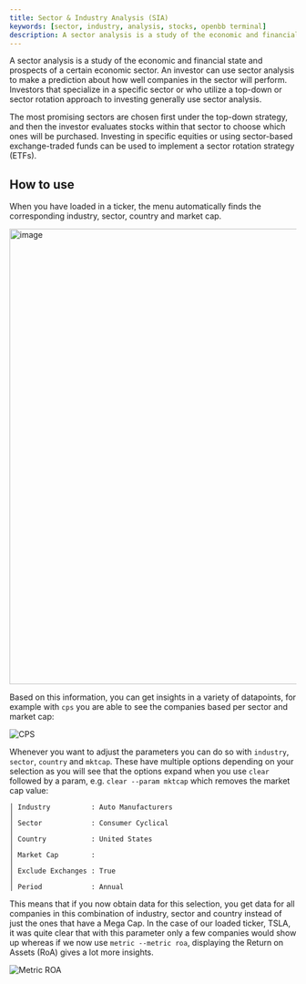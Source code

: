 ```yaml
---
title: Sector & Industry Analysis (SIA)
keywords: [sector, industry, analysis, stocks, openbb terminal]
description: A sector analysis is a study of the economic and financial state and prospects of a certain economic sector. An investor can use sector analysis to make a prediction about how well companies in the sector will perform. Investors that specialize in a specific sector or who utilize a top-down or sector rotation approach to investing generally use sector analysis.
---
```

A sector analysis is a study of the economic and financial state and prospects of a certain economic sector. An investor can use sector analysis to make a prediction about how well companies in the sector will perform. Investors that specialize in a specific sector or who utilize a top-down or sector rotation approach to investing generally use sector analysis.

The most promising sectors are chosen first under the top-down strategy, and then the investor evaluates stocks within that sector to choose which ones will be purchased. Investing in specific equities or using sector-based exchange-traded funds can be used to implement a sector rotation strategy (ETFs).

## How to use

When you have loaded in a ticker, the menu automatically finds the corresponding industry, sector, country and market cap.

<img width="800" alt="image" src="https://user-images.githubusercontent.com/46355364/218983925-ccdc19dd-a96c-46a8-b148-ff2aa17e0be0.png"></img>

Based on this information, you can get insights in a variety of datapoints, for example with `cps` you are able to see the companies based per sector and market cap:

![CPS](https://user-images.githubusercontent.com/46355364/218984262-a5b5e8e7-ddd3-4b07-80b2-40c9e760f102.png)

Whenever you want to adjust the parameters you can do so with `industry`, `sector`, `country` and `mktcap`. These have multiple options depending on your selection as you will see that the options expand when you use `clear` followed by a param, e.g. `clear --param mktcap` which removes the market cap value:

```
│ Industry          : Auto Manufacturers                                                                                                                                                  │
│ Sector            : Consumer Cyclical                                                                                                                                                   │
│ Country           : United States                                                                                                                                                       │
│ Market Cap        :                                                                                                                                                                     │
│ Exclude Exchanges : True                                                                                                                                                                │
│ Period            : Annual
```

This means that if you now obtain data for this selection, you get data for all companies in this combination of industry, sector and country instead of just the ones that have a Mega Cap. In the case of our loaded ticker, TSLA, it was quite clear that with this parameter only a few companies would show up whereas if we now use `metric --metric roa`, displaying the Return on Assets (RoA) gives a lot more insights.

![Metric ROA](https://user-images.githubusercontent.com/46355364/218985528-755a6c27-fa41-4c62-b115-d38a1e0c2a5d.png)
